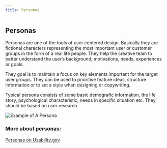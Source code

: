 ```yaml
---
title: Personas
---
```

## Personas

Personas are one of the tools of user centered design. Basically they are fictional characters representing the most important user or customer groups in the form of a real life people. They help the creative team to better understand the user’s background, motivations, needs, experiences or goals. 

They goal is to maintain a focus on key elements important for the target user groups. They  can be used to prioritise feature ideas, structure information or to set a style when designing or copywriting.

Typical persona consists of some basic demografic information, the life story, psychological characteristic, needs in specific situation etc. They should be based on user research.

![Example of A Persona](https://encrypted-tbn0.gstatic.com/images?q=tbn:ANd9GcR4xY60G1Omh9YXsONcuvbSQ6jcNXiqALRzEFqE9wPXw_sFvpxL)

### More about personas:
[Personas on Usability.gov](https://www.usability.gov/how-to-and-tools/methods/personas.html)




